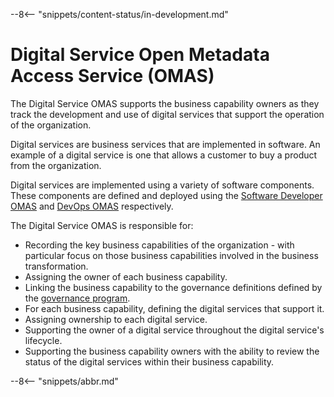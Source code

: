 <!-- SPDX-License-Identifier: CC-BY-4.0 -->
<!-- Copyright Contributors to the Egeria project. -->

--8<-- "snippets/content-status/in-development.md"

# Digital Service Open Metadata Access Service (OMAS)

The Digital Service OMAS supports the business capability owners as they track the development and use of
digital services that support the operation of the organization.

Digital services are business services that are implemented in software.  An example of a digital service
is one that allows a customer to buy a product from the organization.

Digital services are implemented using a variety of software components.  These components are defined and deployed using the [Software Developer OMAS](/services/omas/software-developer/overview) and [DevOps OMAS](/services/omas/dev-ops/overview) respectively.

The Digital Service OMAS is responsible for:

- Recording the key business capabilities of the organization - with particular focus on those business capabilities involved in the business transformation.
- Assigning the owner of each business capability.
- Linking the business capability to the governance definitions defined by the [governance program](../governance-program).
- For each business capability, defining the digital services that support it.
- Assigning ownership to each digital service.
- Supporting the owner of a digital service throughout the digital service's lifecycle.
- Supporting the business capability owners with the ability to review the status of the digital services within their business capability.


--8<-- "snippets/abbr.md"
